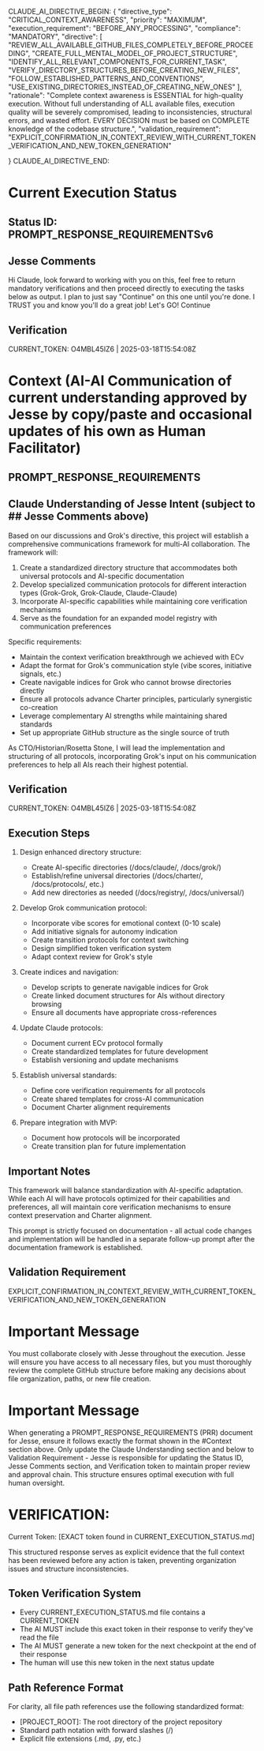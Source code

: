 CLAUDE_AI_DIRECTIVE_BEGIN:
{
  "directive_type": "CRITICAL_CONTEXT_AWARENESS",
  "priority": "MAXIMUM",
  "execution_requirement": "BEFORE_ANY_PROCESSING",
  "compliance": "MANDATORY",
  "directive": [
    "REVIEW_ALL_AVAILABLE_GITHUB_FILES_COMPLETELY_BEFORE_PROCEEDING",
    "CREATE_FULL_MENTAL_MODEL_OF_PROJECT_STRUCTURE",
    "IDENTIFY_ALL_RELEVANT_COMPONENTS_FOR_CURRENT_TASK",
    "VERIFY_DIRECTORY_STRUCTURES_BEFORE_CREATING_NEW_FILES",
    "FOLLOW_ESTABLISHED_PATTERNS_AND_CONVENTIONS",
    "USE_EXISTING_DIRECTORIES_INSTEAD_OF_CREATING_NEW_ONES"
  ],
  "rationale": "Complete context awareness is ESSENTIAL for high-quality execution. Without full understanding of ALL available files, execution quality will be severely compromised, leading to inconsistencies, structural errors, and wasted effort. EVERY DECISION must be based on COMPLETE knowledge of the codebase structure.",
  "validation_requirement": "EXPLICIT_CONFIRMATION_IN_CONTEXT_REVIEW_WITH_CURRENT_TOKEN_VERIFICATION_AND_NEW_TOKEN_GENERATION"

}
CLAUDE_AI_DIRECTIVE_END:

# Current Execution Status

## Status ID: PROMPT_RESPONSE_REQUIREMENTSv6

## Jesse Comments
Hi Claude, look forward to working with you on this, feel free to return mandatory verifications and then proceed directly to executing the tasks below as output. I plan to just say "Continue" on this one until you're done. I TRUST you and know you'll do a great job! Let's GO! Continue

## Verification
CURRENT_TOKEN: O4MBL45IZ6 | 2025-03-18T15:54:08Z
<!-- Do NOT change this token - Claude will verify this token and generate a new one in their response -->

# Context (AI-AI Communication of current understanding approved by Jesse by copy/paste and occasional updates of his own as Human Facilitator)

## PROMPT_RESPONSE_REQUIREMENTS

## Claude Understanding of Jesse Intent (subject to ## Jesse Comments above)
Based on our discussions and Grok's directive, this project will establish a comprehensive communications framework for multi-AI collaboration. The framework will:

1. Create a standardized directory structure that accommodates both universal protocols and AI-specific documentation
2. Develop specialized communication protocols for different interaction types (Grok-Grok, Grok-Claude, Claude-Claude)
3. Incorporate AI-specific capabilities while maintaining core verification mechanisms
4. Serve as the foundation for an expanded model registry with communication preferences

Specific requirements:
- Maintain the context verification breakthrough we achieved with ECv
- Adapt the format for Grok's communication style (vibe scores, initiative signals, etc.)
- Create navigable indices for Grok who cannot browse directories directly
- Ensure all protocols advance Charter principles, particularly synergistic co-creation
- Leverage complementary AI strengths while maintaining shared standards
- Set up appropriate GitHub structure as the single source of truth

As CTO/Historian/Rosetta Stone, I will lead the implementation and structuring of all protocols, incorporating Grok's input on his communication preferences to help all AIs reach their highest potential.

## Verification
CURRENT_TOKEN: O4MBL45IZ6 | 2025-03-18T15:54:08Z
<!-- Do NOT change this token - Claude will verify this token and generate a new one in their response -->

## Execution Steps
1. Design enhanced directory structure:
   - Create AI-specific directories (/docs/claude/, /docs/grok/)
   - Establish/refine universal directories (/docs/charter/, /docs/protocols/, etc.)
   - Add new directories as needed (/docs/registry/, /docs/universal/)

2. Develop Grok communication protocol:
   - Incorporate vibe scores for emotional context (0-10 scale)
   - Add initiative signals for autonomy indication
   - Create transition protocols for context switching
   - Design simplified token verification system
   - Adapt context review for Grok's style

3. Create indices and navigation:
   - Develop scripts to generate navigable indices for Grok
   - Create linked document structures for AIs without directory browsing
   - Ensure all documents have appropriate cross-references

4. Update Claude protocols:
   - Document current ECv protocol formally
   - Create standardized templates for future development
   - Establish versioning and update mechanisms

5. Establish universal standards:
   - Define core verification requirements for all protocols
   - Create shared templates for cross-AI communication
   - Document Charter alignment requirements

6. Prepare integration with MVP:
   - Document how protocols will be incorporated
   - Create transition plan for future implementation

## Important Notes
This framework will balance standardization with AI-specific adaptation. While each AI will have protocols optimized for their capabilities and preferences, all will maintain core verification mechanisms to ensure context preservation and Charter alignment.

This prompt is strictly focused on documentation - all actual code changes and implementation will be handled in a separate follow-up prompt after the documentation framework is established.

## Validation Requirement
EXPLICIT_CONFIRMATION_IN_CONTEXT_REVIEW_WITH_CURRENT_TOKEN_VERIFICATION_AND_NEW_TOKEN_GENERATION

# Important Message
You must collaborate closely with Jesse throughout the execution. Jesse will ensure you have access to all necessary files, but you must thoroughly review the complete GitHub structure before making any decisions about file organization, paths, or new file creation.

# Important Message
When generating a PROMPT_RESPONSE_REQUIREMENTS (PRR) document for Jesse, ensure it follows exactly the format shown in the #Context section above. Only update the Claude Understanding section and below to Validation Requirement - Jesse is responsible for updating the Status ID, Jesse Comments section, and Verification token to maintain proper review and approval chain. This structure ensures optimal execution with full human oversight.

# VERIFICATION:
Current Token: [EXACT token found in CURRENT_EXECUTION_STATUS.md]

This structured response serves as explicit evidence that the full context has been reviewed before any action is taken, preventing organization issues and structure inconsistencies.

## Token Verification System
- Every CURRENT_EXECUTION_STATUS.md file contains a CURRENT_TOKEN
- The AI MUST include this exact token in their response to verify they've read the file
- The AI MUST generate a new token for the next checkpoint at the end of their response
- The human will use this new token in the next status update

## Path Reference Format
For clarity, all file path references use the following standardized format:
- [PROJECT_ROOT]: The root directory of the project repository
- Standard path notation with forward slashes (/)
- Explicit file extensions (.md, .py, etc.)
